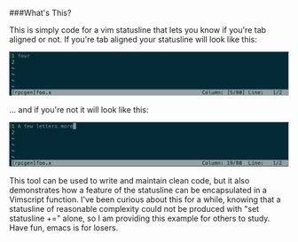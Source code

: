 ###What's This?

This is simply code for a vim statusline that lets you know if you're tab
aligned or not. If you're tab aligned your statusline will look like this:

![example](./Images/example1.png)

... and if you're not it will look like this:

![example](./Images/example2.png)

This tool can be used to write and maintain clean code, but it also
demonstrates how a feature of the statusline can be encapsulated in a Vimscript
function. I've been curious about this for a while, knowing that a statusline
of reasonable complexity could not be produced with "set statusline +=" alone,
so I am providing this example for others to study. Have fun, emacs is for
losers. 

